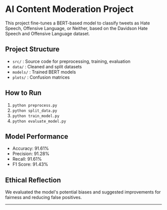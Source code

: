 # AI Content Moderation Project

This project fine-tunes a BERT-based model to classify tweets as Hate Speech, Offensive Language, or Neither, based on the Davidson Hate Speech and Offensive Language dataset.

## Project Structure
- `src/` : Source code for preprocessing, training, evaluation
- `data/` : Cleaned and split datasets
- `models/` : Trained BERT models
- `plots/` : Confusion matrices

## How to Run
1. `python preprocess.py`
2. `python split_data.py`
3. `python train_model.py`
4. `python evaluate_model.py`

## Model Performance
- Accuracy: 91.61%
- Precision: 91.28%
- Recall: 91.61%
- F1 Score: 91.43%

## Ethical Reflection
We evaluated the model's potential biases and suggested improvements for fairness and reducing false positives.

---
